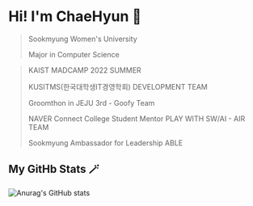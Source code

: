 # Hi! I'm ChaeHyun 🎈

> Sookmyung Women's University
>
> Major in Computer Science

> KAIST MADCAMP 2022 SUMMER
> 
> KUSITMS(한국대학생IT경영학회) DEVELOPMENT TEAM
>
> Groomthon in JEJU 3rd - Goofy Team
> 
> NAVER Connect College Student Mentor PLAY WITH SW/AI - AIR TEAM
> 
> Sookmyung Ambassador for Leadership ABLE 


<!--
**chaehyuns/chaehyuns** is a ✨ _special_ ✨ repository because its `README.md` (this file) appears on your GitHub profile.

Here are some ideas to get you started:

- 🔭 I’m currently working on ...
- 🌱 I’m currently learning ...
- 👯 I’m looking to collaborate on ...
- 🤔 I’m looking for help with ...
- 💬 Ask me about ...
- 📫 How to reach me: ...
- 😄 Pronouns: ...
- ⚡ Fun fact: ...
-->
<!-- 
[![Top Langs](https://github-readme-stats.vercel.app/api/top-langs/?username=chaehyuns&layout=compact)](https://github.com/chaehyuns/github-readme-stats)
 -->
 
 ## My GitHb Stats 🪄
![Anurag's GitHub stats](https://github-readme-stats.vercel.app/api?username=chaehyuns&show_icons=true&theme=dracula)

